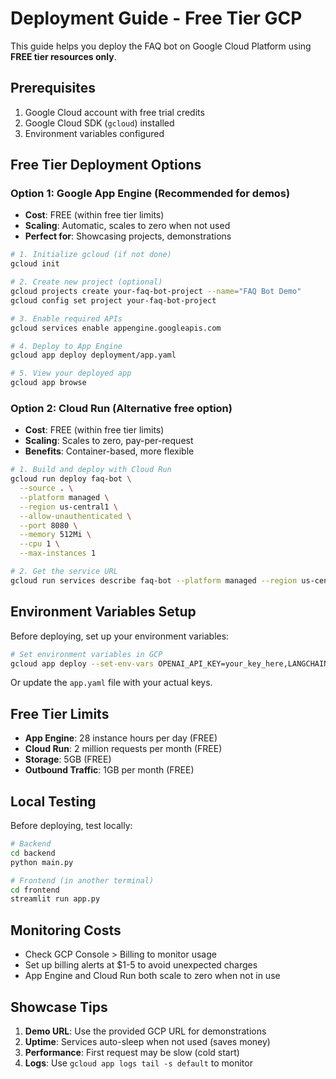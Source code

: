 # Deployment Guide - Free Tier GCP

This guide helps you deploy the FAQ bot on Google Cloud Platform using **FREE tier resources only**.

## Prerequisites

1. Google Cloud account with free trial credits
2. Google Cloud SDK (`gcloud`) installed
3. Environment variables configured

## Free Tier Deployment Options

### Option 1: Google App Engine (Recommended for demos)
- **Cost**: FREE (within free tier limits)
- **Scaling**: Automatic, scales to zero when not used
- **Perfect for**: Showcasing projects, demonstrations

```bash
# 1. Initialize gcloud (if not done)
gcloud init

# 2. Create new project (optional)
gcloud projects create your-faq-bot-project --name="FAQ Bot Demo"
gcloud config set project your-faq-bot-project

# 3. Enable required APIs
gcloud services enable appengine.googleapis.com

# 4. Deploy to App Engine
gcloud app deploy deployment/app.yaml

# 5. View your deployed app
gcloud app browse
```

### Option 2: Cloud Run (Alternative free option)
- **Cost**: FREE (within free tier limits)
- **Scaling**: Scales to zero, pay-per-request
- **Benefits**: Container-based, more flexible

```bash
# 1. Build and deploy with Cloud Run
gcloud run deploy faq-bot \
  --source . \
  --platform managed \
  --region us-central1 \
  --allow-unauthenticated \
  --port 8080 \
  --memory 512Mi \
  --cpu 1 \
  --max-instances 1

# 2. Get the service URL
gcloud run services describe faq-bot --platform managed --region us-central1
```

## Environment Variables Setup

Before deploying, set up your environment variables:

```bash
# Set environment variables in GCP
gcloud app deploy --set-env-vars OPENAI_API_KEY=your_key_here,LANGCHAIN_API_KEY=your_langsmith_key_here
```

Or update the `app.yaml` file with your actual keys.

## Free Tier Limits

- **App Engine**: 28 instance hours per day (FREE)
- **Cloud Run**: 2 million requests per month (FREE)
- **Storage**: 5GB (FREE)
- **Outbound Traffic**: 1GB per month (FREE)

## Local Testing

Before deploying, test locally:

```bash
# Backend
cd backend
python main.py

# Frontend (in another terminal)
cd frontend
streamlit run app.py
```

## Monitoring Costs

- Check GCP Console > Billing to monitor usage
- Set up billing alerts at $1-5 to avoid unexpected charges
- App Engine and Cloud Run both scale to zero when not in use

## Showcase Tips

1. **Demo URL**: Use the provided GCP URL for demonstrations
2. **Uptime**: Services auto-sleep when not used (saves money)
3. **Performance**: First request may be slow (cold start)
4. **Logs**: Use `gcloud app logs tail -s default` to monitor